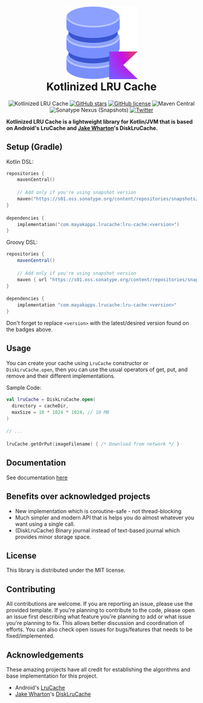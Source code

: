 <br />

<div align="center">
    <img src="res/logo.png" alt="Logo"/>
</div>

<h1 align="center" style="margin-top: 0;">Kotlinized LRU Cache</h1>

<div align="center">

![Kotlinized LRU Cache](https://img.shields.io/badge/Kotlinized-LRU%20Cache-blue?logo=kotlin)
[![GitHub stars](https://img.shields.io/github/stars/MayakaApps/KotlinizedLruCache)](https://github.com/MayakaApps/KotlinizedLruCache/stargazers)
[![GitHub license](https://img.shields.io/github/license/MayakaApps/KotlinizedLruCache)](https://github.com/MayakaApps/KotlinizedLruCache/blob/main/LICENSE)
![Maven Central](https://img.shields.io/maven-central/v/com.mayakapps.lrucache/lru-cache)
![Sonatype Nexus (Snapshots)](https://img.shields.io/nexus/s/com.mayakapps.lrucache/lru-cache?server=https%3A%2F%2Fs01.oss.sonatype.org)
[![Twitter](https://img.shields.io/twitter/url?style=social&url=https%3A%2F%2Fgithub.com%2FMayakaApps%2FKotlinizedLruCache)](https://twitter.com/intent/tweet?text=Kotlinized%20LRU%20Cache%20is%20a%20lightweight%20library%20for%20Kotlin%2FJVM%20that%20is%20based%20on%20Android%27s%20LruCache%20and%20Jake%20Wharton%27s%20DiskLruCache.&url=https%3A%2F%2Fgithub.com%2FMayakaApps%2FKotlinizedLruCache)

</div>

**Kotlinized LRU Cache is a lightweight library for Kotlin/JVM that is based on Android's LruCache and [Jake Wharton](https://github.com/JakeWharton)'s DiskLruCache.**

## Setup (Gradle)

Kotlin DSL:

```kotlin
repositories {
    mavenCentral()

    // Add only if you're using snapshot version
    maven("https://s01.oss.sonatype.org/content/repositories/snapshots/")
}

dependencies {
    implementation("com.mayakapps.lrucache:lru-cache:<version>")
}
```

Groovy DSL:

```gradle
repositories {
    mavenCentral()
    
    // Add only if you're using snapshot version
    maven { url "https://s01.oss.sonatype.org/content/repositories/snapshots/" }
}

dependencies {
    implementation "com.mayakapps.lrucache:lru-cache:<version>"
}
```

Don't forget to replace `<version>` with the latest/desired version found on the badges above.

## Usage

You can create your cache using `LruCache` constructor or `DiskLruCache.open`, then you can use the usual operators of get, put, and remove and their different implementations.

Sample Code:

```kotlin
val lruCache = DiskLruCache.open(
  directory = cacheDir,
  maxSize = 10 * 1024 * 1024, // 10 MB
)

// ...

lruCache.getOrPut(imageFilename) { /* Download from network */ }
```

## Documentation

See documentation [here](https://mayakaapps.github.io/KotlinizedLruCache/lrucache/com.mayakapps.lrucache/index.html)

## Benefits over acknowledged projects

* New implementation which is coroutine-safe - not thread-blocking
* Much simpler and modern API that is helps you do almost whatever you want using a single call.
* (DiskLruCache) Binary journal instead of text-based journal which provides minor storage space.

## License

This library is distributed under the MIT license.

## Contributing

All contributions are welcome. If you are reporting an issue, please use the provided template. If you're planning to
contribute to the code, please open an issue first describing what feature you're planning to add or what issue you're
planning to fix. This allows better discussion and coordination of efforts. You can also check open issues for
bugs/features that needs to be fixed/implemented.

## Acknowledgements

These amazing projects have all credit for establishing the algorithms and base implementation for this project.

* Android's [LruCache](https://developer.android.com/reference/android/util/LruCache)
* [Jake Wharton](https://github.com/JakeWharton)'s [DiskLruCache](https://github.com/JakeWharton/DiskLruCache)
